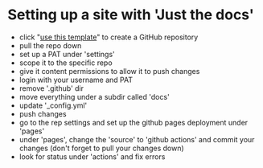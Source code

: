 # Setting up a site with 'Just the docs'

- click "[use this template]" to create a GitHub repository
- pull the repo down 
- set up a PAT under 'settings'
 - scope it to the specific repo
 - give it content permissions to allow it to push changes
 - login with your username and PAT
- remove '.github' dir
- move everything under a subdir called 'docs'
- update '\_config.yml'
- push changes
- go to the rep settings and set up the github pages deployment under 'pages'
- under 'pages', change the 'source' to 'github actions' and commit your changes (don't forget to pull your changes down)
- look for status under 'actions' and fix errors


[use this template]: https://github.com/just-the-docs/just-the-docs-template/generate
